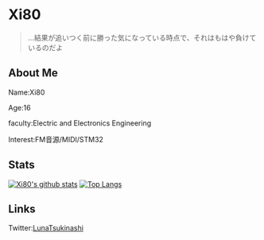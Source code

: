 # Xi80

> …結果が追いつく前に勝った気になっている時点で、それはもはや負けているのだよ



## About Me

Name:Xi80

Age:16

faculty:Electric and Electronics Engineering

Interest:FM音源/MIDI/STM32


## Stats

[![Xi80's github stats](https://github-readme-stats.vercel.app/api?username=Xi80&show_icons=true&theme=gradient)](https://github.com/anuraghazra/github-readme-stats)
[![Top Langs](https://github-readme-stats.vercel.app/api/top-langs/?username=Xi80)](https://github.com/anuraghazra/github-readme-stats)
## Links

Twitter:[LunaTsukinashi](https://twitter.com/LunaTsukinashi)
